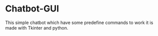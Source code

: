 # Chatbot-GUI
This simple chatbot which have some predefine commands to work  it is made with Tkinter and python.
